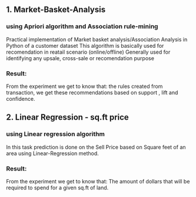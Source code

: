 ## 1. Market-Basket-Analysis
### using Apriori algorithm and Association rule-mining

Practical implementation of Market basket analysis/Association Analysis in  Python of a customer dataset 
This algorithm is basically used for recomendation in reatail scenario (online/offline)
Generally used for identifying any upsale, cross-sale or recomendation purpose

### Result:
From the experiment we get to know that:
the rules created from transaction, we get these recommendations based on support , lift and confidence.


## 2. Linear Regression - sq.ft price
### using Linear regression algorithm 

In this task prediction is done on the Sell Price based on Square feet of an area using Linear-Regression method.

### Result:
From the experiment we get to know that:
The amount of dollars that will be required to spend for a given sq.ft of land. 

